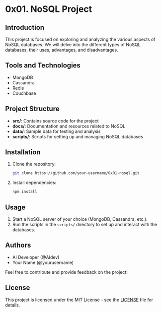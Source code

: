 # 0x01. NoSQL Project

## Introduction
This project is focused on exploring and analyzing the various aspects of NoSQL databases. We will delve into the different types of NoSQL databases, their uses, advantages, and disadvantages.

## Tools and Technologies
- MongoDB
- Cassandra
- Redis
- Couchbase

## Project Structure
- **src/**: Contains source code for the project
- **docs/**: Documentation and resources related to NoSQL
- **data/**: Sample data for testing and analysis
- **scripts/**: Scripts for setting up and managing NoSQL databases

## Installation
1. Clone the repository:
   ```bash
   git clone https://github.com/your-username/0x01-nosql.git
   ```
2. Install dependencies:
   ```bash
   npm install
   ```

## Usage
1. Start a NoSQL server of your choice (MongoDB, Cassandra, etc.).
2. Run the scripts in the `scripts/` directory to set up and interact with the databases.

## Authors
- AI Developer (@AIdev)
- Your Name (@yourusername)

Feel free to contribute and provide feedback on the project!

## License
This project is licensed under the MIT License - see the [LICENSE](LICENSE) file for details.